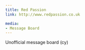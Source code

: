 ```yaml
---
title: Red Passion
link: http://www.redpassion.co.uk

media:
- Message Board
---
```

Unofficial message board (cy)